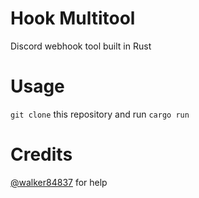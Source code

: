# Hook Multitool
Discord webhook tool built in Rust 
# Usage
`git clone` this repository and run `cargo run`
# Credits
[@walker84837](<https://github.com/walker84837>) for help


